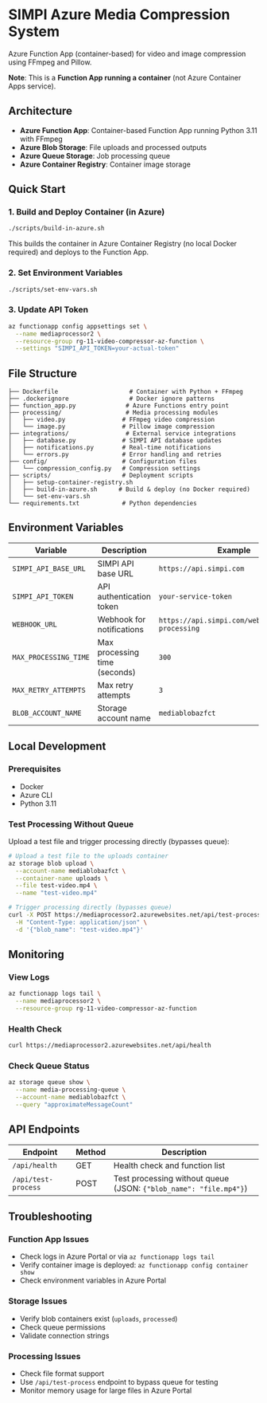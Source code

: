 # SIMPI Azure Media Compression System

Azure Function App (container-based) for video and image compression using FFmpeg and Pillow.

**Note**: This is a **Function App running a container** (not Azure Container Apps service).

## Architecture

- **Azure Function App**: Container-based Function App running Python 3.11 with FFmpeg
- **Azure Blob Storage**: File uploads and processed outputs
- **Azure Queue Storage**: Job processing queue
- **Azure Container Registry**: Container image storage

## Quick Start

### 1. Build and Deploy Container (in Azure)
```bash
./scripts/build-in-azure.sh
```

This builds the container in Azure Container Registry (no local Docker required) and deploys to the Function App.

### 2. Set Environment Variables
```bash
./scripts/set-env-vars.sh
```

### 3. Update API Token
```bash
az functionapp config appsettings set \
  --name mediaprocessor2 \
  --resource-group rg-11-video-compressor-az-function \
  --settings "SIMPI_API_TOKEN=your-actual-token"
```

## File Structure

```
├── Dockerfile                    # Container with Python + FFmpeg
├── .dockerignore                 # Docker ignore patterns
├── function_app.py              # Azure Functions entry point
├── processing/                  # Media processing modules
│   ├── video.py                # FFmpeg video compression
│   └── image.py                # Pillow image compression
├── integrations/                # External service integrations
│   ├── database.py             # SIMPI API database updates
│   ├── notifications.py        # Real-time notifications
│   └── errors.py               # Error handling and retries
├── config/                     # Configuration files
│   └── compression_config.py   # Compression settings
├── scripts/                    # Deployment scripts
│   ├── setup-container-registry.sh
│   ├── build-in-azure.sh      # Build & deploy (no Docker required)
│   └── set-env-vars.sh
└── requirements.txt            # Python dependencies
```

## Environment Variables

| Variable | Description | Example |
|----------|-------------|---------|
| `SIMPI_API_BASE_URL` | SIMPI API base URL | `https://api.simpi.com` |
| `SIMPI_API_TOKEN` | API authentication token | `your-service-token` |
| `WEBHOOK_URL` | Webhook for notifications | `https://api.simpi.com/webhooks/media-processing` |
| `MAX_PROCESSING_TIME` | Max processing time (seconds) | `300` |
| `MAX_RETRY_ATTEMPTS` | Max retry attempts | `3` |
| `BLOB_ACCOUNT_NAME` | Storage account name | `mediablobazfct` |

## Local Development

### Prerequisites
- Docker
- Azure CLI
- Python 3.11

### Test Processing Without Queue

Upload a test file and trigger processing directly (bypasses queue):

```bash
# Upload a test file to the uploads container
az storage blob upload \
  --account-name mediablobazfct \
  --container-name uploads \
  --file test-video.mp4 \
  --name "test-video.mp4"

# Trigger processing directly (bypasses queue)
curl -X POST https://mediaprocessor2.azurewebsites.net/api/test-process \
  -H "Content-Type: application/json" \
  -d '{"blob_name": "test-video.mp4"}'
```

## Monitoring

### View Logs
```bash
az functionapp logs tail \
  --name mediaprocessor2 \
  --resource-group rg-11-video-compressor-az-function
```

### Health Check
```bash
curl https://mediaprocessor2.azurewebsites.net/api/health
```

### Check Queue Status
```bash
az storage queue show \
  --name media-processing-queue \
  --account-name mediablobazfct \
  --query "approximateMessageCount"
```

## API Endpoints

| Endpoint | Method | Description |
|----------|--------|-------------|
| `/api/health` | GET | Health check and function list |
| `/api/test-process` | POST | Test processing without queue (JSON: `{"blob_name": "file.mp4"}`) |

## Troubleshooting

### Function App Issues
- Check logs in Azure Portal or via `az functionapp logs tail`
- Verify container image is deployed: `az functionapp config container show`
- Check environment variables in Azure Portal

### Storage Issues
- Verify blob containers exist (`uploads`, `processed`)
- Check queue permissions
- Validate connection strings

### Processing Issues
- Check file format support
- Use `/api/test-process` endpoint to bypass queue for testing
- Monitor memory usage for large files in Azure Portal